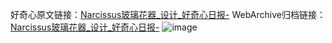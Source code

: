好奇心原文链接：[Narcissus玻璃花器_设计_好奇心日报-](https://www.qdaily.com/articles/2960.html)
WebArchive归档链接：[Narcissus玻璃花器_设计_好奇心日报-](http://web.archive.org/web/20190623151728/https://www.qdaily.com/articles/2960.html)
![image](http://ww3.sinaimg.cn/large/007d5XDply1g3v6vs2whhj30u03i5k8w)